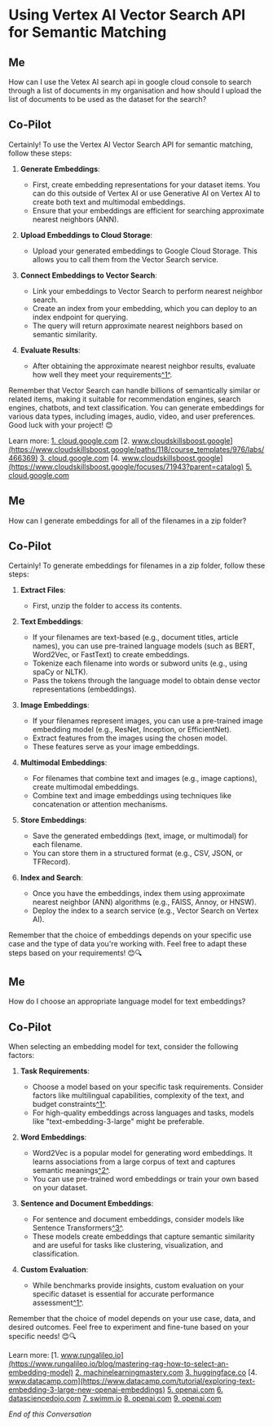 # Using Vertex AI Vector Search API for Semantic Matching  

## Me
How can I use the Vetex AI search api in google cloud console to search through a list of documents in my organisation and how should I upload the list of documents to be used as the dataset for the search?  

## Co-Pilot
[1]: https://cloud.google.com/vertex-ai/docs/vector-search/overview ""
[2]: https://www.cloudskillsboost.google/paths/118/course_templates/976/labs/466369 ""
[3]: https://cloud.google.com/vertex-ai/generative-ai/docs/extensions/vertex-ai-search ""
[4]: https://www.cloudskillsboost.google/focuses/71943?parent=catalog ""
[5]: https://cloud.google.com/vertex-ai/docs/reference ""

Certainly! To use the Vertex AI Vector Search API for semantic matching, follow these steps:

1. **Generate Embeddings**:
   - First, create embedding representations for your dataset items. You can do this outside of Vertex AI or use Generative AI on Vertex AI to create both text and multimodal embeddings.
   - Ensure that your embeddings are efficient for searching approximate nearest neighbors (ANN).

2. **Upload Embeddings to Cloud Storage**:
   - Upload your generated embeddings to Google Cloud Storage. This allows you to call them from the Vector Search service.

3. **Connect Embeddings to Vector Search**:
   - Link your embeddings to Vector Search to perform nearest neighbor search.
   - Create an index from your embedding, which you can deploy to an index endpoint for querying.
   - The query will return approximate nearest neighbors based on semantic similarity.

4. **Evaluate Results**:
   - After obtaining the approximate nearest neighbor results, evaluate how well they meet your requirements[^1^][1].

Remember that Vector Search can handle billions of semantically similar or related items, making it suitable for recommendation engines, search engines, chatbots, and text classification. You can generate embeddings for various data types, including images, audio, video, and user preferences. Good luck with your project! 😊

Learn more: [1. cloud.google.com](https://cloud.google.com/vertex-ai/docs/vector-search/overview) 
[2. www.cloudskillsboost.google](https://www.cloudskillsboost.google/paths/118/course_templates/976/labs/466369) 
[3. cloud.google.com](https://cloud.google.com/vertex-ai/generative-ai/docs/extensions/vertex-ai-search) 
[4. www.cloudskillsboost.google](https://www.cloudskillsboost.google/focuses/71943?parent=catalog) 
[5. cloud.google.com](https://cloud.google.com/vertex-ai/docs/reference)  

## Me
How can I generate embeddings for all of the filenames in a zip folder?  

## Co-Pilot
Certainly! To generate embeddings for filenames in a zip folder, follow these steps:

1. **Extract Files**:
   - First, unzip the folder to access its contents.

2. **Text Embeddings**:
   - If your filenames are text-based (e.g., document titles, article names), you can use pre-trained language models (such as BERT, Word2Vec, or FastText) to create embeddings.
   - Tokenize each filename into words or subword units (e.g., using spaCy or NLTK).
   - Pass the tokens through the language model to obtain dense vector representations (embeddings).

3. **Image Embeddings**:
   - If your filenames represent images, you can use a pre-trained image embedding model (e.g., ResNet, Inception, or EfficientNet).
   - Extract features from the images using the chosen model.
   - These features serve as your image embeddings.

4. **Multimodal Embeddings**:
   - For filenames that combine text and images (e.g., image captions), create multimodal embeddings.
   - Combine text and image embeddings using techniques like concatenation or attention mechanisms.

5. **Store Embeddings**:
   - Save the generated embeddings (text, image, or multimodal) for each filename.
   - You can store them in a structured format (e.g., CSV, JSON, or TFRecord).

6. **Index and Search**:
   - Once you have the embeddings, index them using approximate nearest neighbor (ANN) algorithms (e.g., FAISS, Annoy, or HNSW).
   - Deploy the index to a search service (e.g., Vector Search on Vertex AI).

Remember that the choice of embeddings depends on your specific use case and the type of data you're working with. Feel free to adapt these steps based on your requirements! 😊🔍  

## Me
How do I choose an appropriate language model for text embeddings?  

## Co-Pilot
[1]: https://huggingface.co/blog/getting-started-with-embeddings ""
[2]: https://www.rungalileo.io/blog/mastering-rag-how-to-select-an-embedding-model ""
[3]: https://www.datacamp.com/tutorial/exploring-text-embedding-3-large-new-openai-embeddings ""
[4]: https://machinelearningmastery.com/what-are-word-embeddings/ ""
[5]: https://openai.com/blog/introducing-text-and-code-embeddings/ ""
[6]: https://datasciencedojo.com/blog/embeddings-and-llm/ ""
[7]: https://swimm.io/learn/large-language-models/embeddings-in-machine-learning-types-models-and-best-practices ""
[8]: https://openai.com/_next/static/chunks/1420.023ea14fc18e2250.js%29 ""
[9]: https://openai.com/_next/static/chunks/1252.1ee6a31baefd5e84.js%29 ""

When selecting an embedding model for text, consider the following factors:

1. **Task Requirements**:
   - Choose a model based on your specific task requirements. Consider factors like multilingual capabilities, complexity of the text, and budget constraints[^1^][2].
   - For high-quality embeddings across languages and tasks, models like "text-embedding-3-large" might be preferable.

2. **Word Embeddings**:
   - Word2Vec is a popular model for generating word embeddings. It learns associations from a large corpus of text and captures semantic meanings[^2^][4].
   - You can use pre-trained word embeddings or train your own based on your dataset.

3. **Sentence and Document Embeddings**:
   - For sentence and document embeddings, consider models like Sentence Transformers[^3^][1].
   - These models create embeddings that capture semantic similarity and are useful for tasks like clustering, visualization, and classification.

4. **Custom Evaluation**:
   - While benchmarks provide insights, custom evaluation on your specific dataset is essential for accurate performance assessment[^1^][2].

Remember that the choice of model depends on your use case, data, and desired outcomes. Feel free to experiment and fine-tune based on your specific needs! 😊🔍


Learn more: [1. www.rungalileo.io](https://www.rungalileo.io/blog/mastering-rag-how-to-select-an-embedding-model) 
[2. machinelearningmastery.com](https://machinelearningmastery.com/what-are-word-embeddings/) 
[3. huggingface.co](https://huggingface.co/blog/getting-started-with-embeddings) 
[4. www.datacamp.com](https://www.datacamp.com/tutorial/exploring-text-embedding-3-large-new-openai-embeddings) 
[5. openai.com](https://openai.com/blog/introducing-text-and-code-embeddings/) 
[6. datasciencedojo.com](https://datasciencedojo.com/blog/embeddings-and-llm/) 
[7. swimm.io](https://swimm.io/learn/large-language-models/embeddings-in-machine-learning-types-models-and-best-practices) 
[8. openai.com](https://openai.com/_next/static/chunks/1420.023ea14fc18e2250.js%29) 
[9. openai.com](https://openai.com/_next/static/chunks/1252.1ee6a31baefd5e84.js%29)  

*End of this Conversation*
